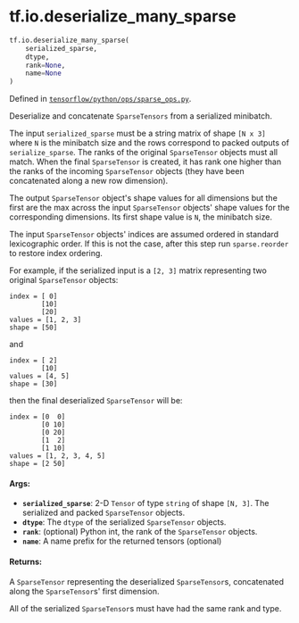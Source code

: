 <div itemscope itemtype="http://developers.google.com/ReferenceObject">
<meta itemprop="name" content="tf.io.deserialize_many_sparse" />
<meta itemprop="path" content="Stable" />
</div>

# tf.io.deserialize_many_sparse

``` python
tf.io.deserialize_many_sparse(
    serialized_sparse,
    dtype,
    rank=None,
    name=None
)
```



Defined in [`tensorflow/python/ops/sparse_ops.py`](/code/stable/tensorflow/python/ops/sparse_ops.py).

Deserialize and concatenate `SparseTensors` from a serialized minibatch.

The input `serialized_sparse` must be a string matrix of shape `[N x 3]` where
`N` is the minibatch size and the rows correspond to packed outputs of
`serialize_sparse`.  The ranks of the original `SparseTensor` objects
must all match.  When the final `SparseTensor` is created, it has rank one
higher than the ranks of the incoming `SparseTensor` objects (they have been
concatenated along a new row dimension).

The output `SparseTensor` object's shape values for all dimensions but the
first are the max across the input `SparseTensor` objects' shape values
for the corresponding dimensions.  Its first shape value is `N`, the minibatch
size.

The input `SparseTensor` objects' indices are assumed ordered in
standard lexicographic order.  If this is not the case, after this
step run `sparse.reorder` to restore index ordering.

For example, if the serialized input is a `[2, 3]` matrix representing two
original `SparseTensor` objects:

    index = [ 0]
            [10]
            [20]
    values = [1, 2, 3]
    shape = [50]

and

    index = [ 2]
            [10]
    values = [4, 5]
    shape = [30]

then the final deserialized `SparseTensor` will be:

    index = [0  0]
            [0 10]
            [0 20]
            [1  2]
            [1 10]
    values = [1, 2, 3, 4, 5]
    shape = [2 50]

#### Args:

* <b>`serialized_sparse`</b>: 2-D `Tensor` of type `string` of shape `[N, 3]`.
    The serialized and packed `SparseTensor` objects.
* <b>`dtype`</b>: The `dtype` of the serialized `SparseTensor` objects.
* <b>`rank`</b>: (optional) Python int, the rank of the `SparseTensor` objects.
* <b>`name`</b>: A name prefix for the returned tensors (optional)


#### Returns:

A `SparseTensor` representing the deserialized `SparseTensor`s,
concatenated along the `SparseTensor`s' first dimension.

All of the serialized `SparseTensor`s must have had the same rank and type.